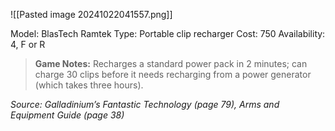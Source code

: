 ![[Pasted image 20241022041557.png]]

Model: BlasTech Ramtek
Type: Portable clip recharger
Cost: 750
Availability: 4, F or R

> **Game Notes:** 
> Recharges a standard power pack in 2 minutes; can charge 30 clips before it needs recharging from a power generator (which takes three hours).

*Source: Galladinium’s Fantastic Technology (page 79), Arms and Equipment Guide (page 38)*
